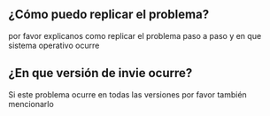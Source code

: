 ## ¿Cómo puedo replicar el problema?
por favor explicanos como replicar el problema paso a paso y en que sistema operativo ocurre

## ¿En que versión de invie ocurre?
Si este problema ocurre en todas las versiones por favor también mencionarlo
